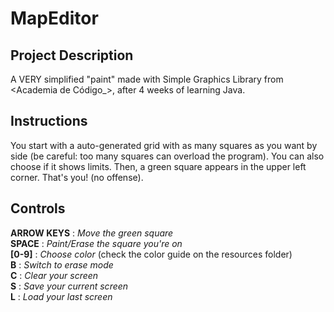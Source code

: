 # MapEditor

## Project Description
A VERY simplified "paint" made with Simple Graphics Library from <Academia de Código_>, after 4 weeks of learning Java.

## Instructions
You start with a auto-generated grid with as many squares as you want by side (be careful: too many squares can overload the program). You can also choose if it shows limits.
Then, a green square appears in the upper left corner. That's you! (no offense).

## Controls
**ARROW KEYS** : *Move the green square*  
**SPACE** : *Paint/Erase the square you're on*  
**[0-9]** : *Choose color* (check the color guide on the resources folder)  
**B** : *Switch to erase mode*  
**C** : *Clear your screen*  
**S** : *Save your current screen*  
**L** : *Load your last screen*  
